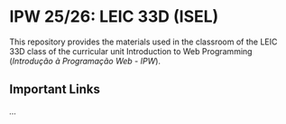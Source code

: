 # IPW 25/26: LEIC 33D (ISEL)

This repository provides the materials used in the classroom of the LEIC 33D class of the curricular unit Introduction to Web Programming (*Introdução à Programação Web - IPW*).

## Important Links

*...*
